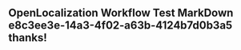 <properties
ms.topic="hero-topic"
ms.test1="hero-topic"
ms.test2="test"/>

## OpenLocalization Workflow Test MarkDown e8c3ee3e-14a3-4f02-a63b-4124b7d0b3a5 thanks!
